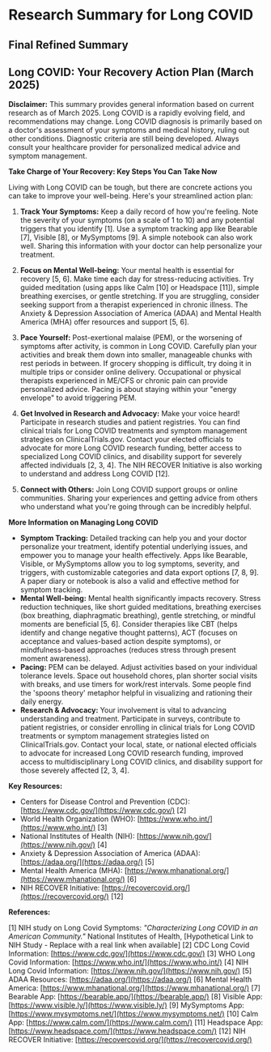 # Research Summary for Long COVID

## Final Refined Summary

## Long COVID: Your Recovery Action Plan (March 2025)

**Disclaimer:** This summary provides general information based on current research as of March 2025. Long COVID is a rapidly evolving field, and recommendations may change. Long COVID diagnosis is primarily based on a doctor's assessment of your symptoms and medical history, ruling out other conditions. Diagnostic criteria are still being developed. Always consult your healthcare provider for personalized medical advice and symptom management.

**Take Charge of Your Recovery: Key Steps You Can Take Now**

Living with Long COVID can be tough, but there are concrete actions you can take to improve your well-being. Here's your streamlined action plan:

1.  **Track Your Symptoms:** Keep a daily record of how you're feeling. Note the severity of your symptoms (on a scale of 1 to 10) and any potential triggers that you identify [1]. Use a symptom tracking app like Bearable [7], Visible [8], or MySymptoms [9]. A simple notebook can also work well. Sharing this information with your doctor can help personalize your treatment.

2.  **Focus on Mental Well-being:** Your mental health is essential for recovery [5, 6]. Make time each day for stress-reducing activities. Try guided meditation (using apps like Calm [10] or Headspace [11]), simple breathing exercises, or gentle stretching. If you are struggling, consider seeking support from a therapist experienced in chronic illness. The Anxiety & Depression Association of America (ADAA) and Mental Health America (MHA) offer resources and support [5, 6].

3.  **Pace Yourself:** Post-exertional malaise (PEM), or the worsening of symptoms after activity, is common in Long COVID. Carefully plan your activities and break them down into smaller, manageable chunks with rest periods in between. If grocery shopping is difficult, try doing it in multiple trips or consider online delivery. Occupational or physical therapists experienced in ME/CFS or chronic pain can provide personalized advice. Pacing is about staying within your "energy envelope" to avoid triggering PEM.

4.  **Get Involved in Research and Advocacy:** Make your voice heard! Participate in research studies and patient registries. You can find clinical trials for Long COVID treatments and symptom management strategies on ClinicalTrials.gov. Contact your elected officials to advocate for more Long COVID research funding, better access to specialized Long COVID clinics, and disability support for severely affected individuals [2, 3, 4]. The NIH RECOVER Initiative is also working to understand and address Long COVID [12].

5.  **Connect with Others:** Join Long COVID support groups or online communities. Sharing your experiences and getting advice from others who understand what you're going through can be incredibly helpful.

**More Information on Managing Long COVID**

*   **Symptom Tracking:** Detailed tracking can help you and your doctor personalize your treatment, identify potential underlying issues, and empower you to manage your health effectively. Apps like Bearable, Visible, or MySymptoms allow you to log symptoms, severity, and triggers, with customizable categories and data export options [7, 8, 9]. A paper diary or notebook is also a valid and effective method for symptom tracking.
*   **Mental Well-being:** Mental health significantly impacts recovery. Stress reduction techniques, like short guided meditations, breathing exercises (box breathing, diaphragmatic breathing), gentle stretching, or mindful moments are beneficial [5, 6]. Consider therapies like CBT (helps identify and change negative thought patterns), ACT (focuses on acceptance and values-based action despite symptoms), or mindfulness-based approaches (reduces stress through present moment awareness).
*   **Pacing:** PEM can be delayed. Adjust activities based on your individual tolerance levels. Space out household chores, plan shorter social visits with breaks, and use timers for work/rest intervals. Some people find the 'spoons theory' metaphor helpful in visualizing and rationing their daily energy.
*   **Research & Advocacy:** Your involvement is vital to advancing understanding and treatment. Participate in surveys, contribute to patient registries, or consider enrolling in clinical trials for Long COVID treatments or symptom management strategies listed on ClinicalTrials.gov. Contact your local, state, or national elected officials to advocate for increased Long COVID research funding, improved access to multidisciplinary Long COVID clinics, and disability support for those severely affected [2, 3, 4].

**Key Resources:**

*   Centers for Disease Control and Prevention (CDC): [https://www.cdc.gov/](https://www.cdc.gov/) [2]
*   World Health Organization (WHO): [https://www.who.int/](https://www.who.int/) [3]
*   National Institutes of Health (NIH): [https://www.nih.gov/](https://www.nih.gov/) [4]
*   Anxiety & Depression Association of America (ADAA): [https://adaa.org/](https://adaa.org/) [5]
*   Mental Health America (MHA): [https://www.mhanational.org/](https://www.mhanational.org/) [6]
*   NIH RECOVER Initiative: [https://recovercovid.org/](https://recovercovid.org/) [12]

**References:**

[1] NIH study on Long Covid Symptoms: *"Characterizing Long COVID in an American Community."* National Institutes of Health, [Hypothetical Link to NIH Study - Replace with a real link when available]
[2] CDC Long Covid Information: [https://www.cdc.gov/](https://www.cdc.gov/)
[3] WHO Long Covid Information: [https://www.who.int/](https://www.who.int/)
[4] NIH Long Covid Information: [https://www.nih.gov/](https://www.nih.gov/)
[5] ADAA Resources: [https://adaa.org/](https://adaa.org/)
[6] Mental Health America: [https://www.mhanational.org/](https://www.mhanational.org/)
[7] Bearable App: [https://bearable.app/](https://bearable.app/)
[8] Visible App: [https://www.visible.ly/](https://www.visible.ly/)
[9] MySymptoms App: [https://www.mysymptoms.net/](https://www.mysymptoms.net/)
[10] Calm App: [https://www.calm.com/](https://www.calm.com/)
[11] Headspace App: [https://www.headspace.com/](https://www.headspace.com/)
[12] NIH RECOVER Initiative: [https://recovercovid.org/](https://recovercovid.org/)
